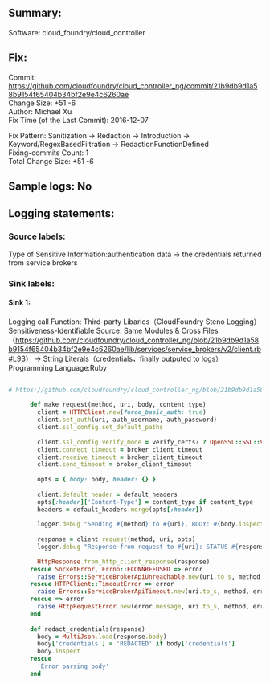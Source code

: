 ## Summary:  
Software: cloud_foundry/cloud_controller  
## Fix:  
Commit: https://github.com/cloudfoundry/cloud_controller_ng/commit/21b9db9d1a58b9154f65404b34bf2e9e4c6260ae  
Change Size: +51 -6  
Author: Michael Xu  
Fix Time (of the Last Commit): 2016-12-07  
  
Fix Pattern: Sanitization -> Redaction -> Introduction -> Keyword/RegexBasedFiltration -> RedactionFunctionDefined  
Fixing-commits Count: 1  
Total Change Size: +51 -6  
## Sample logs: No  
## Logging statements:  
### Source labels:  
Type of Sensitive Information:authentication data -> the credentials returned from service brokers  
### Sink labels:  
#### Sink 1:  
Logging call Function:  Third-party Libaries（CloudFoundry Steno Logging）  
Sensitiveness-Identifiable Source:  Same Modules & Cross Files（https://github.com/cloudfoundry/cloud_controller_ng/blob/21b9db9d1a58b9154f65404b34bf2e9e4c6260ae/lib/services/service_brokers/v2/client.rb#L93） -> String Literals（credentials，finally outputed to logs）  
Programming Language:Ruby  
```Ruby  
  
# https://github.com/cloudfoundry/cloud_controller_ng/blob/21b9db9d1a58b9154f65404b34bf2e9e4c6260ae/lib/services/service_brokers/v2/http_client.rb#L115-L151  
  
      def make_request(method, uri, body, content_type)  
        client = HTTPClient.new(force_basic_auth: true)  
        client.set_auth(uri, auth_username, auth_password)  
        client.ssl_config.set_default_paths  
  
        client.ssl_config.verify_mode = verify_certs? ? OpenSSL::SSL::VERIFY_PEER : OpenSSL::SSL::VERIFY_NONE  
        client.connect_timeout = broker_client_timeout  
        client.receive_timeout = broker_client_timeout  
        client.send_timeout = broker_client_timeout  
  
        opts = { body: body, header: {} }  
  
        client.default_header = default_headers  
        opts[:header]['Content-Type'] = content_type if content_type  
        headers = default_headers.merge(opts[:header])  
  
        logger.debug "Sending #{method} to #{uri}, BODY: #{body.inspect}, HEADERS: #{headers}"  
  
        response = client.request(method, uri, opts)  
        logger.debug "Response from request to #{uri}: STATUS #{response.code}, BODY: #{redact_credentials(response)}, HEADERS: #{response.headers.inspect}" # HERE IS THE SINK 1  
  
        HttpResponse.from_http_client_response(response)  
      rescue SocketError, Errno::ECONNREFUSED => error  
        raise Errors::ServiceBrokerApiUnreachable.new(uri.to_s, method, error)  
      rescue HTTPClient::TimeoutError => error  
        raise Errors::ServiceBrokerApiTimeout.new(uri.to_s, method, error)  
      rescue => error  
        raise HttpRequestError.new(error.message, uri.to_s, method, error)  
      end  
  
      def redact_credentials(response)  
        body = MultiJson.load(response.body)  
        body['credentials'] = 'REDACTED' if body['credentials']  
        body.inspect  
      rescue  
        'Error parsing body'  
      end  
  
```  
